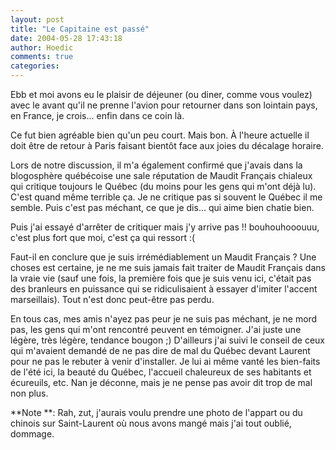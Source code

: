 ```yaml
---
layout: post
title: "Le Capitaine est passé"
date: 2004-05-28 17:43:18
author: Hoedic
comments: true
categories: 
---
```



Ebb et moi avons eu le plaisir de déjeuner (ou diner, comme vous voulez) avec le  avant qu'il ne prenne l'avion pour retourner dans son lointain pays, en France, je crois... enfin dans ce coin là.

Ce fut bien agréable bien qu'un peu court. Mais bon. À l'heure actuelle il doit être de retour à Paris faisant bientôt face aux joies du décalage horaire.

Lors de notre discussion, il m'a également confirmé que j'avais dans la blogosphère québécoise une sale réputation de Maudit Français chialeux qui critique toujours le Québec (du moins pour les gens qui m'ont déjà lu). C'est quand même terrible ça. Je ne critique pas si souvent le Québec il me semble. Puis c'est pas méchant, ce que je dis... qui aime bien chatie bien.

Puis j'ai essayé d'arrêter de critiquer mais j'y arrive pas !! bouhouhooouuu, c'est plus fort que moi, c'est ça qui ressort :(

Faut-il en conclure que je suis irrémédiablement un Maudit Français ? Une choses est certaine, je ne me suis jamais fait traiter de Maudit Français dans la vraie vie (sauf une fois, la première fois que je suis venu ici, c'était pas des branleurs en puissance qui se ridiculisaient à essayer d'imiter l'accent marseillais). Tout n'est donc peut-être pas perdu.

En tous cas, mes amis n'ayez pas peur je ne suis pas méchant, je ne mord pas, les gens qui m'ont rencontré peuvent en témoigner. J'ai juste une légère, très légère, tendance bougon ;) D'ailleurs j'ai suivi le conseil de ceux qui m'avaient demandé de ne pas dire de mal du Québec devant Laurent pour ne pas le rebuter à venir d'installer. Je lui ai même vanté les bien-faits de l'été ici, la beauté du Québec, l'accueil chaleureux de ses habitants et écureuils, etc. Nan je déconne, mais je ne pense pas avoir dit trop de mal non plus.

**Note **: Rah, zut, j'aurais voulu prendre une photo de l'appart ou du chinois sur Saint-Laurent où nous avons mangé mais j'ai tout oublié, dommage.